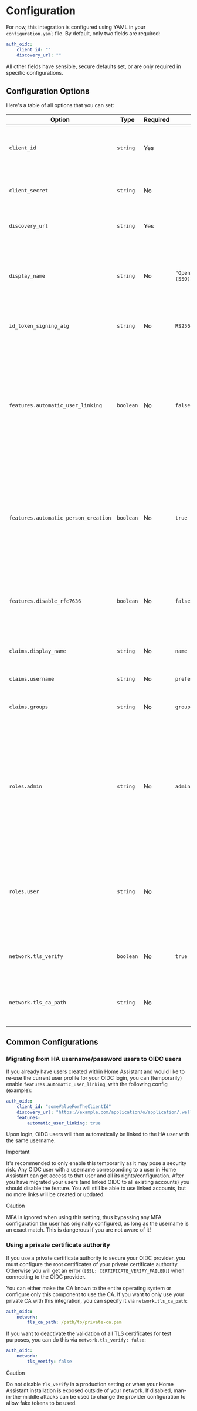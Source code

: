# Configuration
For now, this integration is configured using YAML in your `configuration.yaml` file. By default, only two fields are required:

```yaml
auth_oidc:
    client_id: ""
    discovery_url: ""
```

All other fields have sensible, secure defaults set, or are only required in specific configurations.

## Configuration Options

Here's a table of all options that you can set:

| Option                      | Type     | Required | Default             | Description                                                                                             |
|-----------------------------|----------|----------|----------------------|---------------------------------------------------------------------------------------------------------|
| `client_id`                 | `string` | Yes      |                      | The Client ID as registered with your OpenID Connect provider.                                        |
| `client_secret`            | `string` | No       |                      | The Client Secret for enabling confidential client mode.                                             |
| `discovery_url`            | `string` | Yes      |                      | The OIDC well-known configuration URL.                                                                |
| `display_name`              | `string` | No       | `"OpenID Connect (SSO)"` | The name to display on the login screen, both for the Home Assistant screen and the OIDC welcome screen.                                                                |
| `id_token_signing_alg`       | `string` | No       | `RS256`              | The signing algorithm that is used for your id_tokens.
| `features.automatic_user_linking`   | `boolean`| No       | `false`          | Automatically links users to existing Home Assistant users based on the OIDC username claim. Disabled by default for security. When disabled, OIDC users will get their own new user profile upon first login.     |
| `features.automatic_person_creation` | `boolean` | No       | `true`          | Automatically creates a person entry for new user profiles created by this integration. Recommended if you would like to assign presence detection to OIDC users.                                            |
| `features.disable_rfc7636`  | `boolean`| No       | `false`         | Disables PKCE (RFC 7636) for OIDC providers that don't support it. You should not need this with most providers.                                    |
| `claims.display_name`      | `string` | No       | `name`                     | The claim to use to obtain the display name.
| `claims.username`         | `string` | No       | `preferred_username`                     | The claim to use to obtain the username.
| `claims.groups`            | `string` | No       | `groups`                     | The claim to use to obtain the user's group(s). |
| `roles.admin`            | `string` | No       | `admins`                     | Group name to require for users to get the 'admin' role in Home Assistant. Defaults to 'admins', the default group name for admins in Authentik. Doesn't do anything if no groups claim is found in your token. |
| `roles.user`            | `string` | No       |                     | Group name to require for users to get the 'user' role in Home Assistant. Defaults to giving all users this role, unless configured. |
| `network.tls_verify`         | `boolean` | No       | `true`                     | Verify TLS certificate. You may want to set this set to `false` when testing locally. |
| `network.tls_ca_path`            | `string` | No       |                       | Path to file containing a private certificate authority chain. |

## Common Configurations

### Migrating from HA username/password users to OIDC users
If you already have users created within Home Assistant and would like to re-use the current user profile for your OIDC login, you can (temporarily) enable `features.automatic_user_linking`, with the following config (example):

```yaml
auth_oidc:
    client_id: "someValueForTheClientId"
    discovery_url: "https://example.com/application/o/application/.well-known/openid-configuration"
    features:
        automatic_user_linking: true
```

Upon login, OIDC users will then automatically be linked to the HA user with the same username.

> [!IMPORTANT]
> It's recommended to only enable this temporarily as it may pose a security risk. Any OIDC user with a username corresponding to a user in Home Assistant can get access to that user and all its rights/configuration. After you have migrated your users (and linked OIDC to all existing accounts) you should disable the feature. You will still be able to use linked accounts, but no more links will be created or updated.

> [!CAUTION]
> MFA is ignored when using this setting, thus bypassing any MFA configuration the user has originally configured, as long as the username is an exact match. This is dangerous if you are not aware of it!

### Using a private certificate authority
If you use a private certificate authority to secure your OIDC provider, you must configure the root certificates of your private certificate authority. Otherwise you will get an error (`[SSL: CERTIFICATE_VERIFY_FAILED]`) when connecting to the OIDC provider.

You can either make the CA known to the entire operating system or configure only this component to use the CA. If you want to only use your private CA with this integration, you can specify it via `network.tls_ca_path`:

```yaml
auth_oidc:
    network:
        tls_ca_path: /path/to/private-ca.pem
```

If you want to deactivate the validation of all TLS certificates for test purposes, you can do this via `network.tls_verify: false`:

```yaml
auth_oidc:
    network:
        tls_verify: false
```

> [!CAUTION]
> Do not disable `tls_verify` in a production setting or when your Home Assistant installation is exposed outside of your network. If disabled, man-in-the-middle attacks can be used to change the provider configuration to allow fake tokens to be used.